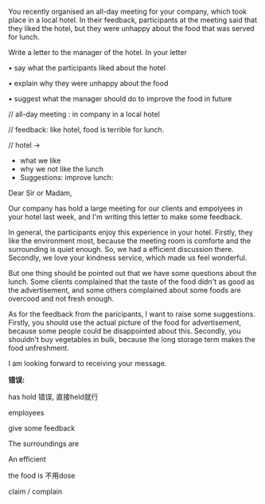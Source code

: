 You recently organised an all-day meeting for your company, which took place in a local hotel. In their feedback, participants at the meeting said that they liked the hotel, but they were unhappy about the food that was served for lunch.

Write a letter to the manager of the hotel. In your letter

•  say what the participants liked about the hotel

•  explain why they were unhappy about the food

•  suggest what the manager should do to improve the food in future





// all-day meeting : in company in a local hotel

// feedback: like hotel, food is terrible for lunch.

// hotel -> 

- what we like 
- why we not like the lunch
- Suggestions: improve lunch:



Dear Sir or Madam,

Our company has hold a large meeting for our clients and empolyees in your hotel last week, and I'm writing this letter to make some feedback.

In general, the participants enjoy this experience in your hotel. Firstly, they like the environment most, because the meeting room is comforte and the surrounding is quiet enough. So, we had a efficient discussion there. Secondly, we love your kindness service, which made us feel wonderful.

But one thing should be pointed out that we have some questions about the lunch. Some clients complained that the taste of the food didn't as good as the advertisement, and some others complained about some foods are overcood and not fresh enough.

As for the feedback from the paricipants, I want to raise some suggestions. Firstly, you should use the actual picture of the food for advertisement, because some people could be disappointed about this. Secondly, you shouldn't buy vegetables in bulk, because the long storage term makes the food unfreshment.

I am looking forward to receiving your message.

**错误:**

has hold 错误, 直接held就行

employees

give some feedback

The surroundings are 

An efficient

the food is 不用dose

claim / complain















